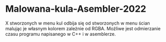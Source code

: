 # Malowana-kula-Asembler-2022
X stworzonych w menu kul odbija się od stworzonych w menu ścian malując je własnym kolorem zależnie od RGBA. Możliwe jest odmierzanie czasu programu napisanego w C++ i w asemblerze.
